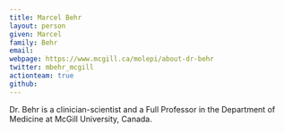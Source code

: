 ```yaml
---
title: Marcel Behr
layout: person
given: Marcel
family: Behr
email: 
webpage: https://www.mcgill.ca/molepi/about-dr-behr
twitter: mbehr_mcgill
actionteam: true
github: 
---
```


Dr. Behr is a clinician-scientist and a Full Professor in the Department of Medicine at McGill University, Canada.
